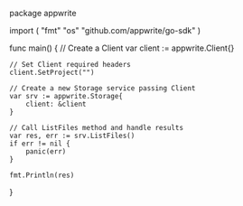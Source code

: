 package appwrite

import (
    "fmt"
    "os"
    "github.com/appwrite/go-sdk"
)

func main() {
    // Create a Client
    var client := appwrite.Client{}

    // Set Client required headers
    client.SetProject("")

    // Create a new Storage service passing Client
    var srv := appwrite.Storage{
        client: &client
    }

    // Call ListFiles method and handle results
    var res, err := srv.ListFiles()
    if err != nil {
        panic(err)
    }

    fmt.Println(res)
}